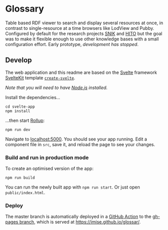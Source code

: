 # Glossary
Table based RDF viewer to search and display several resources at once, in contrast to single-resource at a time browsers like LodView and Pubby.
Configured by default for the research projects [SNIK](https://github.com/snikprojects) and [HITO](https://github.com/hitontology) but the goal was to make it flexible enough to use other knowledge bases with a small configuration effort.
Early prototype, *development has stopped*.

## Develop
The web application and this readme are based on the [Svelte](https://svelte.dev) framework [SvelteKit](https://kit.svelte.dev/) template [`create-svelte`](https://github.com/sveltejs/kit/tree/master/packages/create-svelte).

*Note that you will need to have [Node.js](https://nodejs.org) installed.*

Install the dependencies...

    cd svelte-app
    npm install

...then start [Rollup](https://rollupjs.org):

    npm run dev

Navigate to [localhost:5000](http://localhost:5000). You should see your app running. Edit a component file in `src`, save it, and reload the page to see your changes.

### Build and run in production mode

To create an optimised version of the app:

    npm run build

You can run the newly built app with `npm run start`. Or just open `public/index.html`.

### Deploy

The master branch is automatically deployed in a [GitHub Action](https://github.com/imise/glossar/blob/master/.github/workflows/gh-pages.yml) to the [gh-pages branch](https://github.com/imise/glossar/tree/gh-pages), which is served at <https://imise.github.io/glossar/>.
